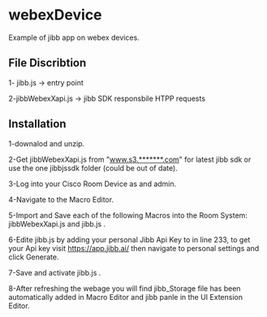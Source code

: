 # webexDevice
Example of jibb app on webex devices.

## File Discribtion 

1- jibb.js -> entry point

2-jibbWebexXapi.js -> jibb SDK responsbile HTPP requests


## Installation 

1-downalod and unzip.

2-Get  jibbWebexXapi.js from "www.s3.*******.com" for latest jibb sdk or use the one jibbjssdk folder (could be out of date).   

3-Log into your Cisco Room Device as and admin.

4-Navigate to the Macro Editor.

5-Import and Save each of the following Macros into the Room System: jibbWebexXapi.js and  jibb.js .

6-Edite jibb.js by adding your personal Jibb Api Key to in line 233, to get your Api key visit https://app.jibb.ai/ then navigate to personal settings and click Generate.

7-Save and activate jibb.js .

8-After refreshing the webage you will find jibb_Storage file has been automatically added in Macro Editor and jibb panle in the UI Extension Editor.
